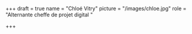 +++
draft = true
name = "Chloé Vitry"
picture = "/images/chloe.jpg"
role = "Alternante cheffe de projet digital "

+++
